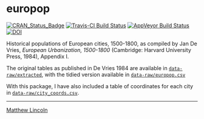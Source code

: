 europop
=======

[![CRAN_Status_Badge](http://www.r-pkg.org/badges/version/europop)](https://cran.r-project.org/package=europop)
[![Travis-CI Build Status](https://travis-ci.org/mdlincoln/europop.svg?branch=master)](https://travis-ci.org/mdlincoln/europop)
[![AppVeyor Build Status](https://ci.appveyor.com/api/projects/status/github/mdlincoln/europop?branch=master&svg=true)](https://ci.appveyor.com/project/mdlincoln/europop)
[![DOI](https://zenodo.org/badge/5105/mdlincoln/europop.svg)](https://zenodo.org/badge/latestdoi/5105/mdlincoln/europop)

Historical populations of European cities, 1500-1800, as compiled by Jan De Vries, *European Urbanization, 1500-1800* (Cambridge: Harvard University Press, 1984), Appendix I.

The original tables as published in De Vries 1984 are available in [`data-raw/extracted`](https://github.com/mdlincoln/europop/tree/master/data-raw/extracted), with the tidied version available in [`data-raw/europop.csv`](https://github.com/mdlincoln/europop/blob/master/data-raw/europop.csv)

With this package, I have also included a table of coordinates for each city in [`data-raw/city_coords.csv`](https://github.com/mdlincoln/europop/blob/master/data-raw/city_coords.csv).

---
[Matthew Lincoln](http://matthewlincoln.net)
